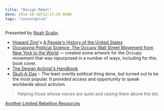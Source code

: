 ```yaml
---
title: "Design Rebel"
date: 2014-10-10T13:27:25-0400
tags: "convergerva"
---
```


Presented by [Noah Scalin](http://noahscalin.com/).

- [Howard Zinn](https://en.m.wikipedia.org/wiki/Howard_zinn)'s [A People's History of the United States](https://en.m.wikipedia.org/wiki/A_People%27s_History_of_the_United_States)
- [Occupying Political Science: The Occupy Wall Street Movement from New York to the World](http://opportunitas.blogs.pace.edu/2013/01/the-occupiers/) — created some artwork for the Occupy movement that was repurposed in a number of ways, including for this book cover.
- [The Design Activist's Handbook](http://alrdesign.com/news/the-design-activists-handbook)
- [Skull-A-Day](http://skulladay.blogspot.com/) – The least overtly political thing done, but turned out to be the most popular. It provided access and opportunity to speak worldwide about activism.

> Helping those whose voices are quiet and raising them above the din.

[Another Limited Rebellion Resources](http://alrdesign.com/resources/)

